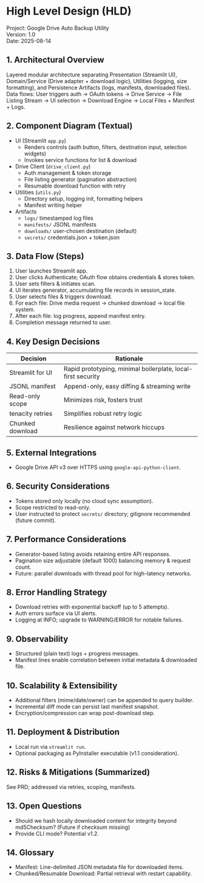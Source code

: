 # High Level Design (HLD)
Project: Google Drive Auto Backup Utility  
Version: 1.0  
Date: 2025-08-14

## 1. Architectural Overview
Layered modular architecture separating Presentation (Streamlit UI), Domain/Service (Drive adapter + download logic), Utilities (logging, size formatting), and Persistence Artifacts (logs, manifests, downloaded files). Data flows: User triggers auth -> OAuth tokens -> Drive Service -> File Listing Stream -> UI selection -> Download Engine -> Local Files + Manifest + Logs.

## 2. Component Diagram (Textual)
- UI (Streamlit `app.py`)
  - Renders controls (auth button, filters, destination input, selection widgets)
  - Invokes service functions for list & download
- Drive Client (`drive_client.py`)
  - Auth management & token storage
  - File listing generator (pagination abstraction)
  - Resumable download function with retry
- Utilities (`utils.py`)
  - Directory setup, logging init, formatting helpers
  - Manifest writing helper
- Artifacts
  - `logs/` timestamped log files
  - `manifests/` JSONL manifests
  - `downloads/` user-chosen destination (default)
  - `secrets/` credentials.json + token.json

## 3. Data Flow (Steps)
1. User launches Streamlit app.
2. User clicks Authenticate; OAuth flow obtains credentials & stores token.
3. User sets filters & initiates scan.
4. UI iterates generator, accumulating file records in session_state.
5. User selects files & triggers download.
6. For each file: Drive media request -> chunked download -> local file system.
7. After each file: log progress, append manifest entry.
8. Completion message returned to user.

## 4. Key Design Decisions
| Decision | Rationale |
|----------|-----------|
| Streamlit for UI | Rapid prototyping, minimal boilerplate, local-first security |
| JSONL manifest | Append-only, easy diffing & streaming write |
| Read-only scope | Minimizes risk, fosters trust |
| tenacity retries | Simplifies robust retry logic |
| Chunked download | Resilience against network hiccups |

## 5. External Integrations
- Google Drive API v3 over HTTPS using `google-api-python-client`.

## 6. Security Considerations
- Tokens stored only locally (no cloud sync assumption).
- Scope restricted to read-only.
- User instructed to protect `secrets/` directory; gitignore recommended (future commit).

## 7. Performance Considerations
- Generator-based listing avoids retaining entire API responses.
- Pagination size adjustable (default 1000) balancing memory & request count.
- Future: parallel downloads with thread pool for high-latency networks.

## 8. Error Handling Strategy
- Download retries with exponential backoff (up to 5 attempts).
- Auth errors surface via UI alerts.
- Logging at INFO; upgrade to WARNING/ERROR for notable failures.

## 9. Observability
- Structured (plain text) logs + progress messages.
- Manifest lines enable correlation between initial metadata & downloaded file.

## 10. Scalability & Extensibility
- Additional filters (mime/date/owner) can be appended to query builder.
- Incremental diff mode can persist last manifest snapshot.
- Encryption/compression can wrap post-download step.

## 11. Deployment & Distribution
- Local run via `streamlit run`.
- Optional packaging as PyInstaller executable (v1.1 consideration).

## 12. Risks & Mitigations (Summarized)
See PRD; addressed via retries, scoping, manifests.

## 13. Open Questions
- Should we hash locally downloaded content for integrity beyond md5Checksum? (Future if checksum missing)
- Provide CLI mode? Potential v1.2.

## 14. Glossary
- Manifest: Line-delimited JSON metadata file for downloaded items.
- Chunked/Resumable Download: Partial retrieval with restart capability.
